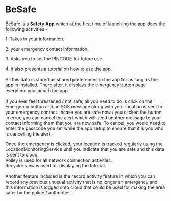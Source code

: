 # BeSafe

BeSafe is a <b>Safety App</b> which at the first time of launching the app does the following activities - 
<p>1. Takes in your information.
<p>2. your emergency contact information.
<p>3. Asks you to set the PINCODE for future use.
<p>4. It also presents a tutorial on how to use the app.<br><br>
All this data is stored as shared preferences in the app for as long as the app in installed.
There after, it displays the emergency button page everytime you launch the app.<br><br>
If you ever feel threatened / not safe, all you need to do is click on the Emergency button and an SOS message along with your location is sent to your emergency contact. Incase you are safe now / you clicked the button in error, you can cancel the alert which will send another message to your contact informing them that you are now safe.
To cancel, you would need to enter the passcode you set while the app setup to ensure that it is you who is cancelling the alert. <br>

Once the emergency is clicked, your location is tracked regularly using the LocationMonitoringService until you indicate that you are safe and this data is sent to cloud.<br>
Volley is used for all network connection activities.<br>
Recycler view is used for displaying the tutorial.<br>
<br>Another feature included is the record activity feature in which you can record any previous unusual activity that is no longer an emergency and this information is logged onto cloud that could be used for making the area safer by the police / authorities.
